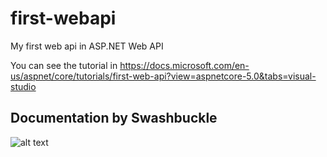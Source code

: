 # first-webapi
My first web api in ASP.NET Web API

You can see the tutorial in https://docs.microsoft.com/en-us/aspnet/core/tutorials/first-web-api?view=aspnetcore-5.0&tabs=visual-studio

## Documentation by Swashbuckle

![alt text](https://i.ibb.co/dQhb4qg/swagger-firstapi.png)

